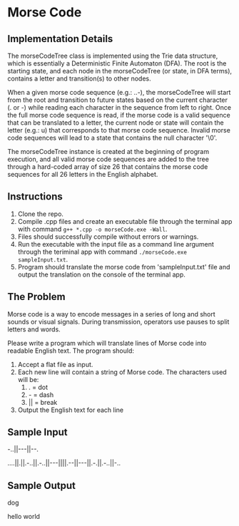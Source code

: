 Morse Code
==========

Implementation Details
-----------
The morseCodeTree class is implemented using the Trie data structure, which is essentially a Deterministic Finite Automaton (DFA). The root is the starting state, and each node in the morseCodeTree (or state, in DFA terms), contains a letter and transition(s) to other nodes.

When a given morse code sequence (e.g.: ..-), the morseCodeTree will start from the root and transition to future states based on the current character (. or -) while reading each character in the sequence from left to right. Once the full morse code sequence is read, if the morse code is a valid sequence that can be translated to a letter, the current node or state will contain the letter (e.g.: u) that corresponds to that morse code sequence. Invalid morse code sequences will lead to a state that contains the null character '\0'.

The morseCodeTree instance is created at the beginning of program execution, and all valid morse code sequences are added to the tree through a hard-coded array of size 26 that contains the morse code sequences for all 26 letters in the English alphabet.

Instructions
-----------
1) Clone the repo.
2) Compile .cpp files and create an executable file through the terminal app with command `g++ *.cpp -o morseCode.exe -Wall`.
3) Files should successfully compile without errors or warnings.
4) Run the executable with the input file as a command line argument through the teriminal app with command `./morseCode.exe sampleInput.txt`.
5) Program should translate the morse code from 'sampleInput.txt' file and output the translation on the console of the terminal app.

The Problem
-----------
Morse code is a way to encode messages in a series of long and short sounds or visual signals. During transmission, operators use pauses to split letters and words.

Please write a program which will translate lines of Morse code into readable English text. The program should:

1. Accept a flat file as input.
2. Each new line will contain a string of Morse code. The characters used will be:
	1.	. = dot
	2.	\- = dash
	3.	|| = break
3. Output the English text for each line

Sample Input
------------
-..||---||--.

….||.||.-..||.-..||---||||.--||---||.-.||.-..||-..

Sample Output
-------------
dog

hello world
